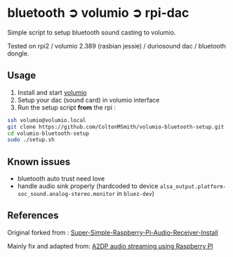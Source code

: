 # bluetooth ➲ volumio ➲ rpi-dac

Simple script to setup bluetooth sound casting to volumio.

Tested on rpi2 / volumio 2.389 (rasbian jessie) / duriosound dac / bluetooth dongle.

## Usage

1. Install and start [volumio](https://volumio.org/get-started/)
2. Setup your dac (sound card) in volumio interface
3. Run the setup script **from** the rpi :

```bash
ssh volumio@volumio.local
git clone https://github.com/ColtonMSmith/volumio-bluetooth-setup.git
cd volumio-bluetooth-setup
sudo ./setup.sh
```

## Known issues

* bluetooth auto trust need love
* handle audio sink properly (hardcoded to device `alsa_output.platform-soc_sound.analog-stereo.monitor` in `bluez-dev`)

## References

Original forked from : [Super-Simple-Raspberry-Pi-Audio-Receiver-Install](https://github.com/BaReinhard/Super-Simple-Raspberry-Pi-Audio-Receiver-Install)

Mainly fix and adapted from: [A2DP audio streaming using Raspberry PI](https://gist.github.com/oleq/24e09112b07464acbda1)
